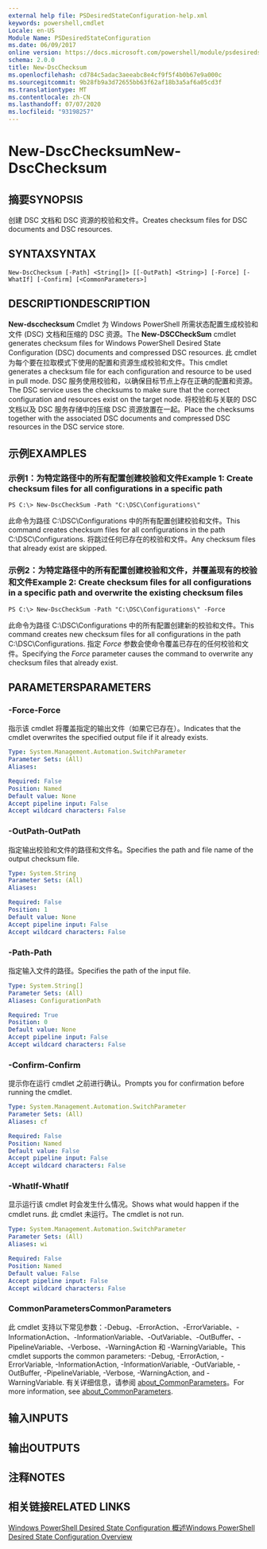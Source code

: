 ```yaml
---
external help file: PSDesiredStateConfiguration-help.xml
keywords: powershell,cmdlet
Locale: en-US
Module Name: PSDesiredStateConfiguration
ms.date: 06/09/2017
online version: https://docs.microsoft.com/powershell/module/psdesiredstateconfiguration/new-dscchecksum?view=powershell-5.1&WT.mc_id=ps-gethelp
schema: 2.0.0
title: New-DscChecksum
ms.openlocfilehash: cd784c5adac3aeeabc8e4cf9f5f4b0b67e9a000c
ms.sourcegitcommit: 9b28fb9a3d72655bb63f62af18b3a5af6a05cd3f
ms.translationtype: MT
ms.contentlocale: zh-CN
ms.lasthandoff: 07/07/2020
ms.locfileid: "93198257"
---
```

# <span data-ttu-id="85d4b-103">New-DscChecksum</span><span class="sxs-lookup"><span data-stu-id="85d4b-103">New-DscChecksum</span></span>

## <span data-ttu-id="85d4b-104">摘要</span><span class="sxs-lookup"><span data-stu-id="85d4b-104">SYNOPSIS</span></span>
<span data-ttu-id="85d4b-105">创建 DSC 文档和 DSC 资源的校验和文件。</span><span class="sxs-lookup"><span data-stu-id="85d4b-105">Creates checksum files for DSC documents and DSC resources.</span></span>

## <span data-ttu-id="85d4b-106">SYNTAX</span><span class="sxs-lookup"><span data-stu-id="85d4b-106">SYNTAX</span></span>

```
New-DscChecksum [-Path] <String[]> [[-OutPath] <String>] [-Force] [-WhatIf] [-Confirm] [<CommonParameters>]
```

## <span data-ttu-id="85d4b-107">DESCRIPTION</span><span class="sxs-lookup"><span data-stu-id="85d4b-107">DESCRIPTION</span></span>
<span data-ttu-id="85d4b-108">**New-dscchecksum** Cmdlet 为 Windows PowerShell 所需状态配置生成校验和文件 (DSC) 文档和压缩的 DSC 资源。</span><span class="sxs-lookup"><span data-stu-id="85d4b-108">The **New-DSCCheckSum** cmdlet generates checksum files for Windows PowerShell Desired State Configuration (DSC) documents and compressed DSC resources.</span></span>
<span data-ttu-id="85d4b-109">此 cmdlet 为每个要在拉取模式下使用的配置和资源生成校验和文件。</span><span class="sxs-lookup"><span data-stu-id="85d4b-109">This cmdlet generates a checksum file for each configuration and resource to be used in pull mode.</span></span>
<span data-ttu-id="85d4b-110">DSC 服务使用校验和，以确保目标节点上存在正确的配置和资源。</span><span class="sxs-lookup"><span data-stu-id="85d4b-110">The DSC service uses the checksums to make sure that the correct configuration and resources exist on the target node.</span></span>
<span data-ttu-id="85d4b-111">将校验和与关联的 DSC 文档以及 DSC 服务存储中的压缩 DSC 资源放置在一起。</span><span class="sxs-lookup"><span data-stu-id="85d4b-111">Place the checksums together with the associated DSC documents and compressed DSC resources in the DSC service store.</span></span>

## <span data-ttu-id="85d4b-112">示例</span><span class="sxs-lookup"><span data-stu-id="85d4b-112">EXAMPLES</span></span>

### <span data-ttu-id="85d4b-113">示例1：为特定路径中的所有配置创建校验和文件</span><span class="sxs-lookup"><span data-stu-id="85d4b-113">Example 1: Create checksum files for all configurations in a specific path</span></span>

```
PS C:\> New-DscCheckSum -Path "C:\DSC\Configurations\"
```

<span data-ttu-id="85d4b-114">此命令为路径 C:\DSC\Configurations 中的所有配置创建校验和文件。</span><span class="sxs-lookup"><span data-stu-id="85d4b-114">This command creates checksum files for all configurations in the path C:\DSC\Configurations.</span></span>
<span data-ttu-id="85d4b-115">将跳过任何已存在的校验和文件。</span><span class="sxs-lookup"><span data-stu-id="85d4b-115">Any checksum files that already exist are skipped.</span></span>

### <span data-ttu-id="85d4b-116">示例2：为特定路径中的所有配置创建校验和文件，并覆盖现有的校验和文件</span><span class="sxs-lookup"><span data-stu-id="85d4b-116">Example 2: Create checksum files for all configurations in a specific path and overwrite the existing checksum files</span></span>

```
PS C:\> New-DscCheckSum -Path "C:\DSC\Configurations\" -Force
```

<span data-ttu-id="85d4b-117">此命令为路径 C:\DSC\Configurations 中的所有配置创建新的校验和文件。</span><span class="sxs-lookup"><span data-stu-id="85d4b-117">This command creates new checksum files for all configurations in the path C:\DSC\Configurations.</span></span>
<span data-ttu-id="85d4b-118">指定 *Force* 参数会使命令覆盖已存在的任何校验和文件。</span><span class="sxs-lookup"><span data-stu-id="85d4b-118">Specifying the *Force* parameter causes the command to overwrite any checksum files that already exist.</span></span>

## <span data-ttu-id="85d4b-119">PARAMETERS</span><span class="sxs-lookup"><span data-stu-id="85d4b-119">PARAMETERS</span></span>

### <span data-ttu-id="85d4b-120">-Force</span><span class="sxs-lookup"><span data-stu-id="85d4b-120">-Force</span></span>
<span data-ttu-id="85d4b-121">指示该 cmdlet 将覆盖指定的输出文件（如果它已存在）。</span><span class="sxs-lookup"><span data-stu-id="85d4b-121">Indicates that the cmdlet overwrites the specified output file if it already exists.</span></span>

```yaml
Type: System.Management.Automation.SwitchParameter
Parameter Sets: (All)
Aliases:

Required: False
Position: Named
Default value: None
Accept pipeline input: False
Accept wildcard characters: False
```

### <span data-ttu-id="85d4b-122">-OutPath</span><span class="sxs-lookup"><span data-stu-id="85d4b-122">-OutPath</span></span>
<span data-ttu-id="85d4b-123">指定输出校验和文件的路径和文件名。</span><span class="sxs-lookup"><span data-stu-id="85d4b-123">Specifies the path and file name of the output checksum file.</span></span>

```yaml
Type: System.String
Parameter Sets: (All)
Aliases:

Required: False
Position: 1
Default value: None
Accept pipeline input: False
Accept wildcard characters: False
```

### <span data-ttu-id="85d4b-124">-Path</span><span class="sxs-lookup"><span data-stu-id="85d4b-124">-Path</span></span>
<span data-ttu-id="85d4b-125">指定输入文件的路径。</span><span class="sxs-lookup"><span data-stu-id="85d4b-125">Specifies the path of the input file.</span></span>

```yaml
Type: System.String[]
Parameter Sets: (All)
Aliases: ConfigurationPath

Required: True
Position: 0
Default value: None
Accept pipeline input: False
Accept wildcard characters: False
```

### <span data-ttu-id="85d4b-126">-Confirm</span><span class="sxs-lookup"><span data-stu-id="85d4b-126">-Confirm</span></span>
<span data-ttu-id="85d4b-127">提示你在运行 cmdlet 之前进行确认。</span><span class="sxs-lookup"><span data-stu-id="85d4b-127">Prompts you for confirmation before running the cmdlet.</span></span>

```yaml
Type: System.Management.Automation.SwitchParameter
Parameter Sets: (All)
Aliases: cf

Required: False
Position: Named
Default value: False
Accept pipeline input: False
Accept wildcard characters: False
```

### <span data-ttu-id="85d4b-128">-WhatIf</span><span class="sxs-lookup"><span data-stu-id="85d4b-128">-WhatIf</span></span>
<span data-ttu-id="85d4b-129">显示运行该 cmdlet 时会发生什么情况。</span><span class="sxs-lookup"><span data-stu-id="85d4b-129">Shows what would happen if the cmdlet runs.</span></span>
<span data-ttu-id="85d4b-130">此 cmdlet 未运行。</span><span class="sxs-lookup"><span data-stu-id="85d4b-130">The cmdlet is not run.</span></span>

```yaml
Type: System.Management.Automation.SwitchParameter
Parameter Sets: (All)
Aliases: wi

Required: False
Position: Named
Default value: False
Accept pipeline input: False
Accept wildcard characters: False
```

### <span data-ttu-id="85d4b-131">CommonParameters</span><span class="sxs-lookup"><span data-stu-id="85d4b-131">CommonParameters</span></span>
<span data-ttu-id="85d4b-132">此 cmdlet 支持以下常见参数：-Debug、-ErrorAction、-ErrorVariable、-InformationAction、-InformationVariable、-OutVariable、-OutBuffer、-PipelineVariable、-Verbose、-WarningAction 和 -WarningVariable。</span><span class="sxs-lookup"><span data-stu-id="85d4b-132">This cmdlet supports the common parameters: -Debug, -ErrorAction, -ErrorVariable, -InformationAction, -InformationVariable, -OutVariable, -OutBuffer, -PipelineVariable, -Verbose, -WarningAction, and -WarningVariable.</span></span> <span data-ttu-id="85d4b-133">有关详细信息，请参阅 [about_CommonParameters](https://go.microsoft.com/fwlink/?LinkID=113216)。</span><span class="sxs-lookup"><span data-stu-id="85d4b-133">For more information, see [about_CommonParameters](https://go.microsoft.com/fwlink/?LinkID=113216).</span></span>

## <span data-ttu-id="85d4b-134">输入</span><span class="sxs-lookup"><span data-stu-id="85d4b-134">INPUTS</span></span>

## <span data-ttu-id="85d4b-135">输出</span><span class="sxs-lookup"><span data-stu-id="85d4b-135">OUTPUTS</span></span>

## <span data-ttu-id="85d4b-136">注释</span><span class="sxs-lookup"><span data-stu-id="85d4b-136">NOTES</span></span>

## <span data-ttu-id="85d4b-137">相关链接</span><span class="sxs-lookup"><span data-stu-id="85d4b-137">RELATED LINKS</span></span>

[<span data-ttu-id="85d4b-138">Windows PowerShell Desired State Configuration 概述</span><span class="sxs-lookup"><span data-stu-id="85d4b-138">Windows PowerShell Desired State Configuration Overview</span></span>](/powershell/scripting/dsc/overview/dscforengineers)
